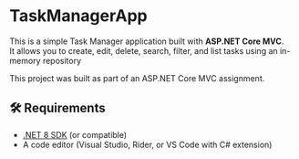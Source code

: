 # TaskManagerApp

This is a simple Task Manager application built with **ASP.NET Core MVC**.  
It allows you to create, edit, delete, search, filter, and list tasks using an in-memory repository

This project was built as part of an ASP.NET Core MVC assignment.

## 🛠️ Requirements
- [.NET 8 SDK](https://dotnet.microsoft.com/download) (or compatible)  
- A code editor (Visual Studio, Rider, or VS Code with C# extension)  
